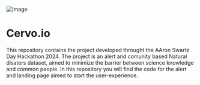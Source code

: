  ![image](https://github.com/user-attachments/assets/421e4bb4-df18-4e9e-96c4-719a5fa6042d)
 # Cervo.io

This repository contains the project developed throught the AAron Swartz Day Hackathon 2024. The project is an alert and comunity based Natural disaters dataset, aimed to minimize the barrier between science knowledge and common people. In this repository you will find the code for the alert and landing page aimed to start the user-experience.

